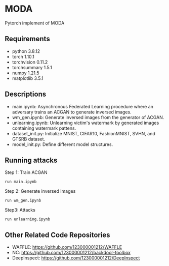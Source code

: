# MODA
 Pytorch implement of MODA

## Requirements

- python 3.8.12
- torch 1.10.1
- torchvision 0.11.2
- torchsummary 1.5.1
- numpy 1.21.5
- matplotlib 3.5.1

## Descriptions

- main.ipynb: Asynchronous Federated Learning procedure where an adversary trains an ACGAN to generate inversed images.
- wm_gen.ipynb: Generate inversed images from the generator of ACGAN.
- unlearning.ipynb: Unlearning victim's watermark by generated images containing watermark pattens.
- dataset_init.py: Initialize MNIST, CIFAR10, FashionMNIST, SVHN, and GTSRB dataset.
- model_init.py: Define different model structures.

## Running attacks

Step 1: Train ACGAN

~~~
run main.ipynb
~~~

Step 2: Generate inversed images

~~~
run wm_gen.ipynb
~~~

Step3: Attacks

~~~
run unlearning.ipynb
~~~

## Other Related Code Repositories

- WAFFLE: https://github.com/123000001212/WAFFLE
- NC: https://github.com/123000001212/backdoor-toolbox
- DeepInspect: https://github.com/123000001212/DeepInspect


